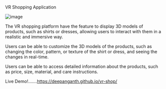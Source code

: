 VR Shopping Application

![image](https://github.com/deepanganth/vr-shop/assets/83934355/216a155f-d0ee-4184-bcde-a5bb0c63c356)

The VR shopping platform have the feature to display 3D models of products, such as shirts or dresses, allowing users to interact with them in a realistic and immersive way.

Users can be able to customize the 3D models of the products, such as changing the color, pattern, or texture of the shirt or dress, and seeing the changes in real-time.

Users can be able to access detailed information about the products, such as price, size, material, and care instructions.

Live Demo!.......https://deepanganth.github.io/vr-shop/
